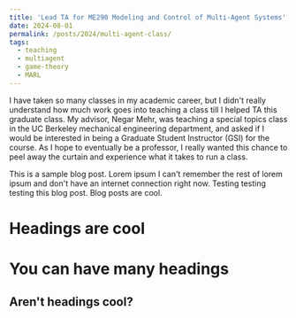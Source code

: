 ```yaml
---
title: 'Lead TA for ME290 Modeling and Control of Multi-Agent Systems'
date: 2024-08-01
permalink: /posts/2024/multi-agent-class/
tags:
  - teaching
  - multiagent
  - game-theory
  - MARL
---
```


I have taken so many classes in my academic career, but I didn't really understand how much work goes into teaching a class till I helped TA this graduate class. My advisor, Negar Mehr, was teaching a special topics class in the UC Berkeley mechanical engineering department, and asked if I would be interested in being a Graduate Student Instructor (GSI) for the course. As I hope to eventually be a professor, I really wanted this chance to peel away the curtain and experience what it takes to run a class.

This is a sample blog post. Lorem ipsum I can't remember the rest of lorem ipsum and don't have an internet connection right now. Testing testing testing this blog post. Blog posts are cool.

Headings are cool
======

You can have many headings
======

Aren't headings cool?
------